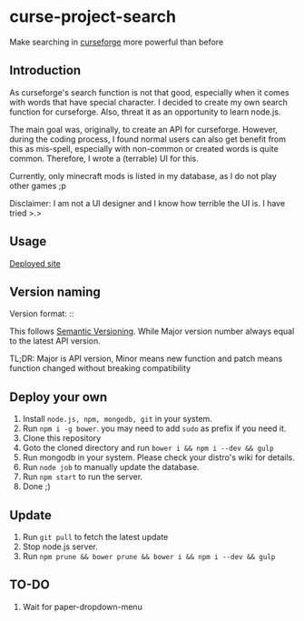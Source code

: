 # curse-project-search
Make searching in [curseforge](http://minecraft.curseforge.com/mc-mods) more powerful than before

## Introduction
As curseforge's search function is not that good, especially when it comes with words that have special character. I decided to create my own search function for curseforge. Also, threat it as an opportunity to learn node.js.

The main goal was, originally, to create an API for curseforge. However, during the coding process, I found normal users can also get benefit from this as mis-spell, especially with non-common or created words is quite common. Therefore, I wrote a (terrable) UI for this.

Currently, only minecraft mods is listed in my database, as I do not play other games ;p

Disclaimer: I am not a UI designer and I know how terrible the UI is. I have tried >.>

## Usage
[Deployed site](https://cps.holi0317.net/)

## Version naming
Version format: <Major>:<Minor>:<Patch>

This follows [Semantic Versioning](http://semver.org/). While Major version number always equal to the latest API version.

TL;DR: Major is API version, Minor means new function and patch means function changed without breaking compatibility

## Deploy your own
1. Install `node.js, npm, mongodb, git` in your system.
2. Run `npm i -g bower`. you may need to add `sudo` as prefix if you need it.
3. Clone this repository
4. Goto the cloned directory and run `bower i && npm i --dev && gulp`
5. Run mongodb in your system. Please check your distro's wiki for details.
6. Run `node job` to manually update the database.
7. Run `npm start` to run the server.
8. Done ;)

## Update
1. Run `git pull` to fetch the latest update
2. Stop node.js server.
3. Run `npm prune && bower prune && bower i && npm i --dev && gulp`

## TO-DO
1. Wait for paper-dropdown-menu
